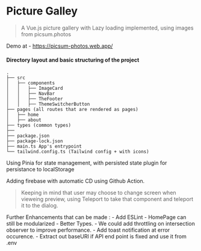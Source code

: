 # Picture Galley

> A Vue.js picture gallery with Lazy loading implemented, using images from picsum.photos

Demo at - https://picsum-photos.web.app/

#### Directory layout and basic structuring of the project


    .
    ├── src
    │   ├── components
    │   │   ├── ImageCard
    │   │   ├── NavBar
    │   │   ├── TheFooter
    │   │   ├── ThemeSwitcherButton
    ├── pages (all routes that are rendered as pages)
    │   ├── home
    │   ├── about
    ├── types (common types) 
    ├── 
    ├── package.json
    ├── package-lock.json
    ├── main.ts App's entrypoint
    └── tailwind.config.ts (Tailwind config + with icons)


Using Pinia for state management, with persisted state plugin for persistance to localStorage

Adding firebase with automatic CD using Github Action.

> Keeping in mind that user may choose to change screen when vieweing preview, using Teleport to take that component and teleport it to the dialog.

Further Enhancements that can be made :
    - Add ESLint
    - HomePage can still be modularized
    - Better Types.
    - We could add throttling on intersection observer to improve performance.
    - Add toast notification at error occurence.
    - Extract out baseURl if API end point is fixed and use it from .env